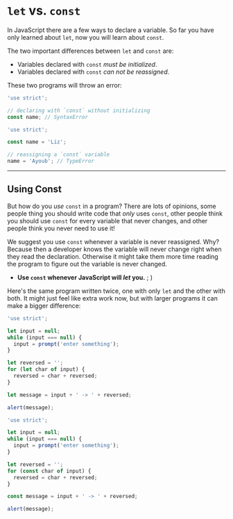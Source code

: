 # `let` vs. `const`

In JavaScript there are a few ways to declare a variable. So far you have only
learned about `let`, now you will learn about `const`.

The two important differences between `let` and `const` are:

- Variables declared with `const` _must be initialized_.
- Variables declared with `const` _can not be reassigned_.

These two programs will throw an error:

```js
'use strict';

// declaring with `const` without initializing
const name; // SyntaxError
```

```js
'use strict';

const name = 'Liz';

// reassigning a `const` variable
name = 'Ayoub'; // TypeError
```

---

## Using Const

But how do you _use_ `const` in a program? There are lots of opinions, some
people thing you should write code that _only_ uses `const`, other people think
you should use `const` for every variable that never changes, and other people
think you never need to use it!

We suggest you use `const` whenever a variable is never reassigned. Why? Because
then a developer knows the variable will never change right when they read the
declaration. Otherwise it might take them more time reading the program to
figure out the variable is never changed.

- **Use `const` whenever JavaScript will _let_ you.** ; )

Here's the same program written twice, one with only `let` and the other with
both. It might just feel like extra work now, but with larger programs it can
make a bigger difference:

```js
'use strict';

let input = null;
while (input === null) {
  input = prompt('enter something');
}

let reversed = '';
for (let char of input) {
  reversed = char + reversed;
}

let message = input + ' -> ' + reversed;

alert(message);
```

```js
'use strict';

let input = null;
while (input === null) {
  input = prompt('enter something');
}

let reversed = '';
for (const char of input) {
  reversed = char + reversed;
}

const message = input + ' -> ' + reversed;

alert(message);
```
